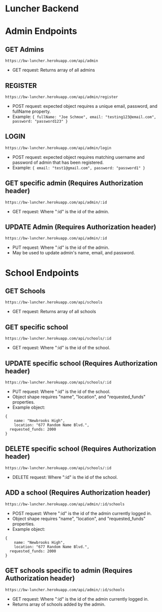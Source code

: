 # Luncher Backend

# Admin Endpoints

## GET Admins
`https://bw-luncher.herokuapp.com/api/admin`
 - GET request: Returns array of all admins

## REGISTER
 `https://bw-luncher.herokuapp.com/api/admin/register`
 - POST request: expected object requires a unique email, password, and fullName property. 
 - Example: `{ fullName: "Joe Schmoe", email: "testing123@email.com", password: "password123" }`

## LOGIN
 `https://bw-luncher.herokuapp.com/api/admin/login`
 - POST request:  expected object requires matching username and password of admin that has been registered.
 - Example: `{ email: "test1@gmail.com", password: "password1" }`

## GET specific admin (Requires Authorization header)
`https://bw-luncher.herokuapp.com/api/admin/:id`
- GET request: Where ":id" is the id of the admin.

## UPDATE Admin (Requires Authorization header)
 `https://bw-luncher.herokuapp.com/api/admin/:id`
 - PUT request: Where ":id" is the id of the admin.
 - May be used to update admin's name, email, and password.


# School Endpoints

## GET Schools
 `https://bw-luncher.herokuapp.com/api/schools`
 - GET request: Returns array of all schools

## GET specific school
 `https://bw-luncher.herokuapp.com/api/schools/:id`
 - GET request: Where ":id" is the id of the school.

## UPDATE specific school (Requires Authorization header)
 `https://bw-luncher.herokuapp.com/api/schools/:id`
 - PUT request: Where ":id" is the id of the school.
 - Object shape requires "name", "location", and "requested_funds" properties.
 - Example object:
```
{
	name: "Newbrooks High",
	location: "677 Random Name Blvd.",
  requested_funds: 2000
} 
```

## DELETE specific school (Requires Authorization header)
 `https://bw-luncher.herokuapp.com/api/schools/:id`
 - DELETE request: Where ":id" is the id of the school.

## ADD a school (Requires Authorization header)
 `https://bw-luncher.herokuapp.com/api/admin/:id/schools`
 - POST request: Where ":id" is the id of the admin currently logged in.
 - Object shape requires "name", "location", and "requested_funds" properties.
 - Example object: 
``` 
{
	name: "Newbrooks High",
	location: "677 Random Name Blvd.",
  requested_funds: 2000
} 
```

## GET schools specific to admin (Requires Authorization header)
 `https://bw-luncher.herokuapp.com/api/admin/:id/schools`
 - GET request: Where ":id" is the id of the admin currently logged in.
 - Returns array of schools added by the admin.